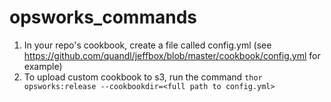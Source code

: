 # opsworks_commands

1. In your repo's cookbook, create a file called config.yml (see https://github.com/quandl/jeffbox/blob/master/cookbook/config.yml for example)
2. To upload custom cookbook to s3, run the command `thor opsworks:release --cookbookdir=<full path to config.yml>`
